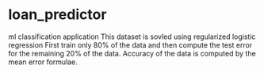 # loan_predictor
ml classification application
This dataset is sovled using regularized logistic regression
First train only 80% of the data and then compute the test error for the remaining 20% of the data.
Accuracy of the data is computed by the mean error formulae.
